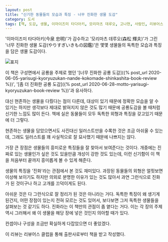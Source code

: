 ```yaml
---
layout: post
title: "신기한 동물들의 모습과 특징 - 너무 진화한 생물 도감"
category: 도서
tags: [책, 도감, 생물, 이마이즈미 타다아키, 모리마츠 데루오, 고나현, 사람인, 리뷰어스 클럽, 서평]
---
```


'이마이즈미 타다아키(今泉 忠明)'가 감수하고
'모리마츠 데루오(森松 輝夫)'가 그린
'너무 진화한 생물 도감(やりすぎいきもの図鑑)'은
몇몇 생물들의 독특한 모습과 특징을 담은 생물 도감이다.

![표지](https://images2.imgbox.com/87/13/TkARL4YM_o.jpg)

이 책은 구성면에서 공룡을 주제로 했던
'[너무 진화한 공룡 도감]({% post_url 2020-06-05-yarisugi-kyoryuzukan-nande-kokomade-shinkashita-book-review %})',
'[좀 더 진화한 공룡 도감]({% post_url 2020-06-28-motto-yarisugi-kyoryuzukan-book-review %})'과 유사하다.

대신 현존하는 생물을 다뤘다는 점이 다른데,
대상이 있기 때문에 정확한 모습을 알 수 있기는 하지만
생각보다 제대로 밝혀지지 않은 것도 많기 때문에
공룡도감을 볼 때처럼 신기한 느낌도 많이 든다.
책에 실은 동물들이 모두 독특한 외형과 특징을 갖고있기 때문에 더 그렇다.

현존하는 생물을 담았으면서도 사진대신 일러스트만을 수록한 것은 조금 아쉬울 수 있는데,
그래도 일러스트를 꽤 사실적으로 잘 묘사했기 때문에 나쁘지는 않다.

가장 큰 장점은 생물들의 흥미로운 특징들을 잘 찾아서 보여준다는 것이다.
개중에는 진짜로 있는 생물인가 싶은 것도 있을만큼 개성이 강한 것도 있는데,
이런 신기함이 이 책을 처음부터 끝까지 흥미롭게 볼 수 있게 해준다.

생물의 특징을 '진화'라는 관점에서 본 것도 재미있다.
과장된 동물들의 외형은 얼핏보면 이상해 보이기도 하지만
의외로 분명한 이유가 있는 것도 많아서
과연 그런식으로 진화가 된 것이구나 하고 고개를 끄덕이게도 된다.

아쉬운 것은 다 그런식으로 잘 정리가 된 것은 아니라는 거다.
독특한 특징이 왜 생기게 된건지, 어떤 장점이 있는지 전혀 모르는 것도 있어서,
보다보면 그저 독특한 생물들을 살펴보는 것 같기도 하다.
진화라는 이 책만의 관점이 좀 옅다는 거다.
이는 각 장의 주제 역시 그러해서
왜 이 생물을 해당 장에 넣은 것인지 의아할 때가 있다.

컨셉이나 구성을 조금만 확실하게 다잡았으면 더 좋았겠다.



<div class="im im-info">
이 리뷰는 리뷰어스 클럽을 통해 출판사로부터 책을 받고 작성했다.
</div>
